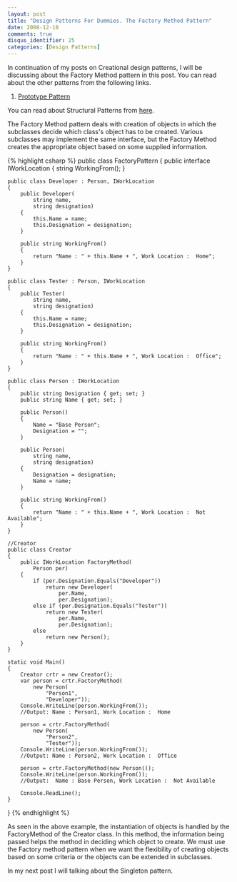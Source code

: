 ```yaml
---
layout: post
title: "Design Patterns For Dummies. The Factory Method Pattern"
date: 2008-12-18
comments: true
disqus_identifier: 25
categories: [Design Patterns]
---
```

In continuation of my posts on Creational design patterns, I will be
discussing about the Factory Method pattern in this post. You can read
about the other patterns from the following links.

1.  [Prototype
    Pattern](http://www.simplyvinay.com/Post/24/Design-Patterns-For-Dummies.-The-Prototype-Pattern.aspx)

You can read about Structural Patterns from
[here](http://www.simplyvinay.com/Post/23/Structural-Design-Patterns.aspx).

The Factory Method pattern deals with creation of objects in which the
subclasses decide which class's object has to be created. Various
subclasses may implement the same interface, but the Factory Method
creates the appropriate object based on some supplied information.

{% highlight csharp %}
public class FactoryPattern
{
    public interface IWorkLocation
    {
        string WorkingFrom();
    }

    public class Developer : Person, IWorkLocation
    {
        public Developer(
            string name,
            string designation)
        {
            this.Name = name;
            this.Designation = designation;
        }

        public string WorkingFrom()
        {
            return "Name : " + this.Name + ", Work Location :  Home";
        }
    }

    public class Tester : Person, IWorkLocation
    {
        public Tester(
            string name,
            string designation)
        {
            this.Name = name;
            this.Designation = designation;
        }

        public string WorkingFrom()
        {
            return "Name : " + this.Name + ", Work Location :  Office";
        }
    }

    public class Person : IWorkLocation
    {
        public string Designation { get; set; }
        public string Name { get; set; }

        public Person()
        {
            Name = "Base Person";
            Designation = "";
        }

        public Person(
            string name,
            string designation)
        {
            Designation = designation;
            Name = name;
        }

        public string WorkingFrom()
        {
            return "Name : " + this.Name + ", Work Location :  Not Available";
        }
    }

    //Creator
    public class Creator
    {
        public IWorkLocation FactoryMethod(
            Person per)
        {
            if (per.Designation.Equals("Developer"))
                return new Developer(
                    per.Name,
                    per.Designation);
            else if (per.Designation.Equals("Tester"))
                return new Tester(
                    per.Name,
                    per.Designation);
            else
                return new Person();
        }
    }

    static void Main()
    {
        Creator crtr = new Creator();
        var person = crtr.FactoryMethod(
            new Person(
                "Person1",
                "Developer"));
        Console.WriteLine(person.WorkingFrom());
        //Output: Name : Person1, Work Location :  Home
        
        person = crtr.FactoryMethod(
            new Person(
                "Person2",
                "Tester"));
        Console.WriteLine(person.WorkingFrom());
        //Output: Name : Person2, Work Location :  Office
        
        person = crtr.FactoryMethod(new Person());
        Console.WriteLine(person.WorkingFrom());
        //Output:  Name : Base Person, Work Location :  Not Available
        
        Console.ReadLine();
    }
}
{% endhighlight %}

As seen in the above example, the instantiation of objects is handled by
the FactoryMethod of the Creator class. In this method, the information
being passed helps the method in deciding which object to create. We
must use the Factory method pattern when we want the flexibility of
creating objects based on some criteria or the objects can be extended
in subclasses.

In my next post I will talking about the Singleton pattern.

